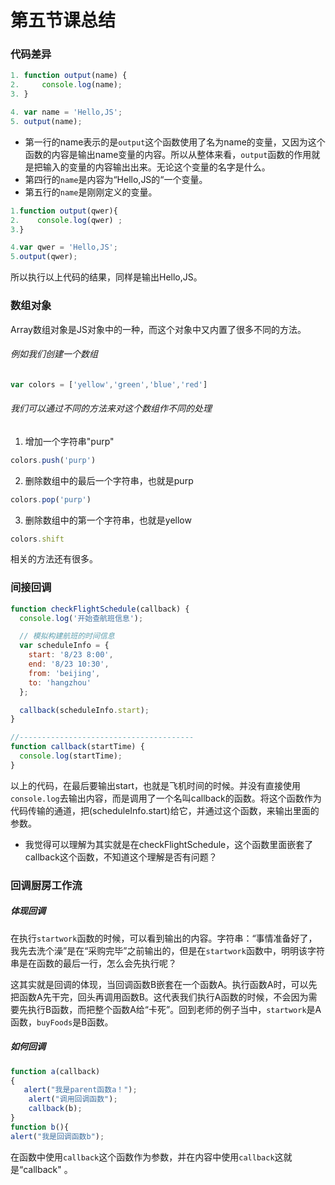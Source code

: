 # 第五节课总结

### 代码差异

```js
1. function output(name) {
2.     console.log(name);
3. }

4. var name = 'Hello,JS';
5. output(name);
```

- 第一行的name表示的是`output`这个函数使用了名为name的变量，又因为这个函数的内容是输出name变量的内容。所以从整体来看，`output`函数的作用就是把输入的变量的内容输出出来。无论这个变量的名字是什么。
- 第四行的`name`是内容为“Hello,JS的“一个变量。
- 第五行的`name`是刚刚定义的变量。

```Javascript
1.function output(qwer){
2.    console.log(qwer) ;
3.}

4.var qwer = 'Hello,JS';
5.output(qwer);
```

所以执行以上代码的结果，同样是输出Hello,JS。

### 数组对象

Array数组对象是JS对象中的一种，而这个对象中又内置了很多不同的方法。

###### 例如我们创建一个数组

```javascript
var colors = ['yellow','green','blue','red']
```

###### 我们可以通过不同的方法来对这个数组作不同的处理

1. 增加一个字符串"purp"

```javascript
colors.push('purp')
```

2. 删除数组中的最后一个字符串，也就是purp

```javascript
colors.pop('purp')
```

3. 删除数组中的第一个字符串，也就是yellow

```javascript
colors.shift
```

相关的方法还有很多。



### 间接回调

```javascript
function checkFlightSchedule(callback) {
  console.log('开始查航班信息');

  // 模拟构建航班的时间信息
  var scheduleInfo = {
    start: '8/23 8:00',
    end: '8/23 10:30',
    from: 'beijing',
    to: 'hangzhou'
  };

  callback(scheduleInfo.start);
}

//---------------------------------------
function callback(startTime) {
  console.log(startTime);
}
```

以上的代码，在最后要输出start，也就是飞机时间的时候。并没有直接使用`console.log`去输出内容，而是调用了一个名叫callback的函数。将这个函数作为代码传输的通道，把(scheduleInfo.start)给它，并通过这个函数，来输出里面的参数。

* 我觉得可以理解为其实就是在checkFlightSchedule，这个函数里面嵌套了callback这个函数，不知道这个理解是否有问题？



### 回调厨房工作流

##### 体现回调

在执行`startwork`函数的时候，可以看到输出的内容。字符串：“事情准备好了，我先去洗个澡”是在“采购完毕”之前输出的，但是在`startwork`函数中，明明该字符串是在函数的最后一行，怎么会先执行呢？

这其实就是回调的体现，当回调函数B嵌套在一个函数A。执行函数A时，可以先把函数A先干完，回头再调用函数B。这代表我们执行A函数的时候，不会因为需要先执行B函数，而把整个函数A给“卡死”。回到老师的例子当中，`startwork`是A函数，`buyFoods`是B函数。

##### 如何回调

```javascript
function a(callback)   
{      
   alert("我是parent函数a！");   
    alert("调用回调函数");   
    callback(b);   
}   
function b(){   
alert("我是回调函数b");   


```

在函数中使用`callback`这个函数作为参数，并在内容中使用`callback`这就是“callback" 。

